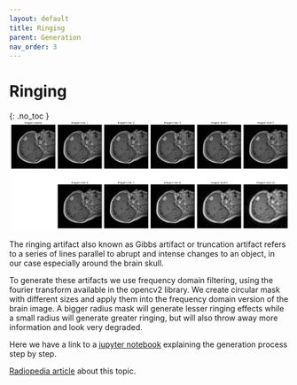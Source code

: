 ```yaml
---
layout: default
title: Ringing
parent: Generation
nav_order: 3
---
```


# Ringing
{: .no_toc }
![Ringing](ringing.png)

The ringing artifact also known as Gibbs artifact or truncation artifact refers to a series of lines parallel to abrupt and intense changes to an object, in our case especially around the brain skull.

To generate these artifacts we use frequency domain filtering, using the fourier transform  available in the opencv2 library. We create circular mask with different sizes and apply them into the frequency domain version of the brain image. A bigger radius mask will generate lesser ringing effects while a small radius will generate greater ringing, but will also throw away more information and look very degraded.

Here we have a link to a [jupyter notebook](https://drive.google.com/file/d/1s6KwHVKDCLFJTlwh7PDBxq43bFBnR_Bf/view?usp=sharing) explaining the generation process step by step.

[Radiopedia article](https://radiopaedia.org/articles/gibbs-and-truncation-artifacts?lang=us) about this topic.
